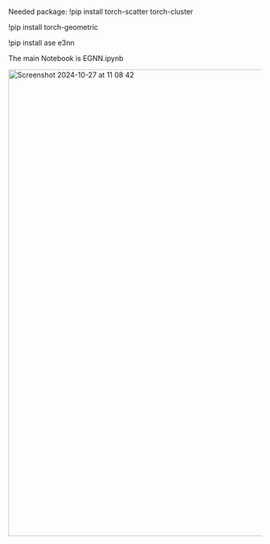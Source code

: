 Needed package:
!pip install torch-scatter torch-cluster

!pip install torch-geometric

!pip install ase e3nn
 
The main Notebook is EGNN.ipynb

<img width="929" alt="Screenshot 2024-10-27 at 11 08 42" src="https://github.com/user-attachments/assets/70753beb-3894-40d3-b713-f3d597a810b7">
